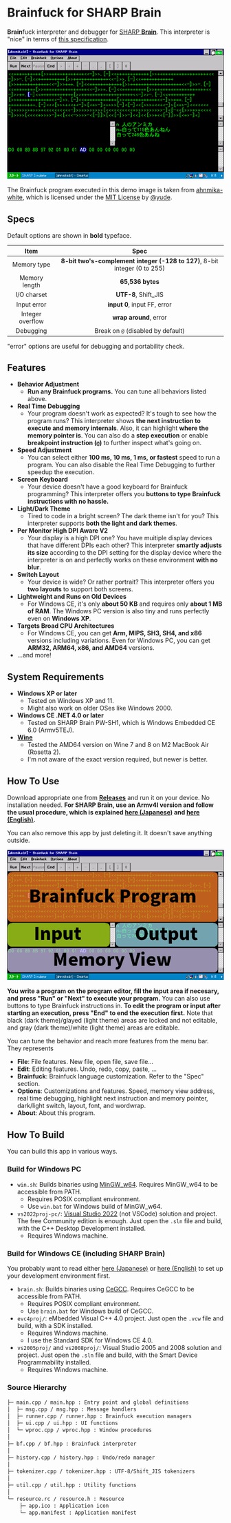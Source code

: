 # Brainfuck for SHARP Brain

**Brain**fuck interpreter and debugger for [SHARP **Brain**](https://jp.sharp/edictionary/). This interpreter is "nice" in terms of [this specification](http://www.muppetlabs.com/~breadbox/bf/standards.html).

![](running.png)

The Brainfuck program executed in this demo image is taken from [ahnmika-white](https://github.com/yude/ahnmika-white/blob/main/main.bf), which is licensed under the [MIT License](https://github.com/yude/ahnmika-white/blob/main/LICENSE) by [@yude](https://github.com/yude).

## Specs

Default options are shown in **bold** typeface.

|       Item       |                                    Spec                                    |
| :--------------: | :------------------------------------------------------------------------: |
|   Memory type    | **8-bit two's-complement integer (-128 to 127)**, 8-bit integer (0 to 255) |
|  Memory length   |                              **65,536 bytes**                              |
|   I/O charset    |                            **UTF-8**, Shift_JIS                            |
|   Input error    |                        **input 0**, input FF, error                        |
| Integer overflow |                           **wrap around**, error                           |
|    Debugging     |                     Break on `@` (disabled by default)                     |

"error" options are useful for debugging and portability check.

## Features

- **Behavior Adjustment**
  - **Run any Brainfuck programs.** You can tune all behaviors listed above.
- **Real Time Debugging**
  - Your program doesn't work as expected? It's tough to see how the program runs? This interpreter shows **the next instruction to execute and memory internals**. Also, it can highlight **where the memory pointer is**. You can also do a **step execution** or enable **breakpoint instruction (`@`)** to further inspect what's going on.
- **Speed Adjustment**
  - You can select either **100 ms, 10 ms, 1 ms, or fastest** speed to run a program. You can also disable the Real Time Debugging to further speedup the execution.
- **Screen Keyboard**
  - Your device doesn't have a good keyboard for Brainfuck programming? This interpreter offers you **buttons to type Brainfuck instructions with no hassle.**
- **Light/Dark Theme**
  - Tired to code in a bright screen? The dark theme isn't for you? This interpreter supports **both the light and dark themes**.
- **Per Monitor High DPI Aware V2**
  - Your display is a high DPI one? You have muitiple display devices that have different DPIs each other? This interpreter **smartly adjusts its size** according to the DPI setting for the display device where the interpreter is on and perfectly works on these environment **with no blur**.
- **Switch Layout**
  - Your device is wide? Or rather portrait? This interpreter offers you **two layouts** to support both screens.
- **Lightweight and Runs on Old Devices**
  - For Windows CE, it's only **about 50 KB** and requires only **about 1 MB of RAM**. The Windows PC version is also tiny and runs perfectly even on **Windows XP**.
- **Targets Broad CPU Architectures**
  - For Windows CE, you can get **Arm, MIPS, SH3, SH4, and x86** versions including variations. Even for Windows PC, you can get **ARM32, ARM64, x86, and AMD64** versions.
- ...and more!

## System Requirements

- **Windows XP or later**
  - Tested on Windows XP and 11.
  - Might also work on older OSes like Windows 2000.
- **Windows CE .NET 4.0 or later**
  - Tested on SHARP Brain PW-SH1, which is Windows Embedded CE 6.0 (Armv5TEJ).
- **[Wine](https://www.winehq.org/)**
  - Tested the AMD64 version on Wine 7 and 8 on M2 MacBook Air (Rosetta 2).
  - I'm not aware of the exact version required, but newer is better.

## How To Use

Download appropriate one from **[Releases](https://github.com/watamario15/brainfuck-sharp-brain/releases)** and run it on your device. No installation needed. **For SHARP Brain, use an Armv4I version and follow the usual procedure, which is explained [here (Japanese)](https://brain.fandom.com/ja/wiki/%E3%82%A2%E3%83%97%E3%83%AA%E3%81%AE%E8%B5%B7%E5%8B%95%E6%96%B9%E6%B3%95) and [here (English)](https://www.hpcfactor.com/reviews/editorial/ceopener-sharp-brain/).**

You can also remove this app by just deleting it. It doesn't save anything outside.

![](desc.png)

**You write a program on the program editor, fill the input area if necesary, and press "Run" or "Next" to execute your program.** You can also use buttons to type Brainfuck instructions in. **To edit the program or input after starting an execution, press "End" to end the execution first.** Note that black (dark theme)/glayed (light theme) areas are locked and not editable, and gray (dark theme)/white (light theme) areas are editable.

You can tune the behavior and reach more features from the menu bar. They represents

- **File**: File features. New file, open file, save file...
- **Edit**: Editing features. Undo, redo, copy, paste, ...
- **Brainfuck**: Brainfuck language customization. Refer to the "Spec" section.
- **Options**: Customizations and features. Speed, memory view address, real time debugging, highlight next instruction and memory pointer, dark/light switch, layout, font, and wordwrap.
- **About**: About this program.

## How To Build

You can build this app in various ways.

### Build for Windows PC

- `win.sh`: Builds binaries using [MinGW_w64](https://www.mingw-w64.org/). Requires MinGW_w64 to be accessible from PATH.
  - Requires POSIX compliant environment.
  - Use `win.bat` for Windows build of MinGW_w64.
- `vs2022proj-pc/`: [Visual Studio 2022](https://visualstudio.microsoft.com/vs/) (not VSCode) solution and project. The free Community edition is enough. Just open the `.sln` file and build, with the C++ Desktop Development installed.
  - Requires Windows machine.

### Build for Windows CE (including SHARP Brain)

You probably want to read either [here (Japanese)](https://brain.fandom.com/ja/wiki/%E9%96%8B%E7%99%BA%E7%92%B0%E5%A2%83%E3%83%BBSDK) or [here (English)](https://www.hpcfactor.com/developer/) to set up your development environment first.

- `brain.sh`: Builds binaries using [CeGCC](https://max.kellermann.name/projects/cegcc/). Requires CeGCC to be accessible from PATH.
  - Requires POSIX compliant environment.
  - Use `brain.bat` for Windows build of CeGCC.
- `evc4proj/`: eMbedded Visual C++ 4.0 project. Just open the `.vcw` file and build, with a SDK installed.
  - Requires Windows machine.
  - I use the Standard SDK for Windows CE 4.0.
- `vs2005proj/` and `vs2008proj/`: Visual Studio 2005 and 2008 solution and project. Just open the `.sln` file and build, with the Smart Device Programmability installed.
  - Requires Windows machine.

### Source Hierarchy

```
├─ main.cpp / main.hpp : Entry point and global definitions
│  ├─ msg.cpp / msg.hpp : Message handlers
│  ├─ runner.cpp / runner.hpp : Brainfuck execution managers
│  ├─ ui.cpp / ui.hpp : UI functions
│  └─ wproc.cpp / wproc.hpp : Window procedures
│
├─ bf.cpp / bf.hpp : Brainfuck interpreter
│
├─ history.cpp / history.hpp : Undo/redo manager
│
├─ tokenizer.cpp / tokenizer.hpp : UTF-8/Shift_JIS tokenizers
│
├─ util.cpp / util.hpp : Utility functions
│
└─ resource.rc / resource.h : Resource
    ├─ app.ico : Application icon
    └─ app.manifest : Application manifest
```
